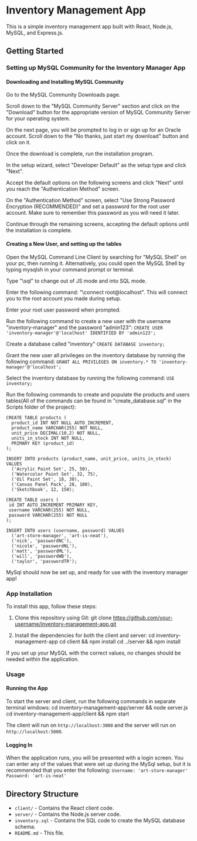# Inventory Management App

This is a simple inventory management app built with React, Node.js, MySQL, and Express.js.

## Getting Started

### Setting up MySQL Community for the Inventory Manager App

#### Downloading and Installing MySQL Community
Go to the MySQL Community Downloads page.

Scroll down to the "MySQL Community Server" section and click on the "Download" button for the appropriate version of MySQL Community Server for your operating system.

On the next page, you will be prompted to log in or sign up for an Oracle account. Scroll down to the "No thanks, just start my download" button and click on it.

Once the download is complete, run the installation program.

In the setup wizard, select "Developer Default" as the setup type and click "Next".

Accept the default options on the following screens and click "Next" until you reach the "Authentication Method" screen.

On the "Authentication Method" screen, select "Use Strong Password Encryption (RECOMMENDED)" and set a password for the root user account. Make sure to remember this password as you will need it later.

Continue through the remaining screens, accepting the default options until the installation is complete.

#### Creating a New User, and setting up the tables
Open the MySQL Command Line Client by searching for "MySQL Shell" on your pc, then running it. Alternatively, you could open the MySQL Shell by typing mysqlsh in your command prompt or terminal.

Type "\sql" to change out of JS mode and into SQL mode.

Enter the following command: "\connect root@localhost". This will connect you to the root account you made during setup. 

Enter your root user password when prompted.

Run the following command to create a new user with the username "inventory-manager" and the password "admin123":
```CREATE USER 'inventory-manager'@'localhost' IDENTIFIED BY 'admin123';```

Create a database called "inventory" ```CREATE DATABASE inventory;```

Grant the new user all privileges on the inventory database by running the following command:
```GRANT ALL PRIVILEGES ON inventory.* TO 'inventory-manager'@'localhost';```

Select the inventory database by running the following command:
```USE inventory;```

Run the following commands to create and populate the products and users tables(All of the commands can be found in "create_database.sql" in the Scripts folder of the project):
```
CREATE TABLE products (
  product_id INT NOT NULL AUTO_INCREMENT,
  product_name VARCHAR(255) NOT NULL,
  unit_price DECIMAL(10,2) NOT NULL,
  units_in_stock INT NOT NULL,
  PRIMARY KEY (product_id)
);
```
```
INSERT INTO products (product_name, unit_price, units_in_stock)
VALUES
  ('Acrylic Paint Set', 25, 50),
  ('Watercolor Paint Set', 32, 75),
  ('Oil Paint Set', 18, 30),
  ('Canvas Panel Pack', 28, 100),
  ('Sketchbook', 12, 150);
 ```
 ```
 CREATE TABLE users (
  id INT AUTO_INCREMENT PRIMARY KEY,
  username VARCHAR(255) NOT NULL,
  password VARCHAR(255) NOT NULL
);
```
```
INSERT INTO users (username, password) VALUES
  ('art-store-manager', 'art-is-neat'),
  ('nick', 'passwordNC'),
  ('nicole', 'passwordNL'),
  ('matt', 'passwordML'),
  ('will', 'passwordWB'),
  ('taylor', 'passwordTR');
```
MySql should now be set up, and ready for use with the inventory manager app!

### App Installation

To install this app, follow these steps:

1. Clone this repository using Git:
git clone https://github.com/your-username/inventory-management-app.git

2. Install the dependencies for both the client and server:
cd inventory-management-app
cd client && npm install
cd ../server && npm install

If you set up your MySQL with the correct values, no changes should be needed within the application.

### Usage

#### Running the App
To start the server and client, run the following commands in separate terminal windows:
cd inventory-management-app/server && node server.js
cd inventory-management-app/client && npm start

The client will run on `http://localhost:3000` and the server will run on `http://localhost:5000`.

#### Logging In
When the application runs, you will be presented with a login screen. You can enter any of the values that were set up during the MySql setup,
but it is recommended that you enter the following:
```Username: 'art-store-manager'```
```Password: 'art-is-neat'```

## Directory Structure

- `client/` - Contains the React client code.
- `server/` - Contains the Node.js server code.
- `inventory.sql` - Contains the SQL code to create the MySQL database schema.
- `README.md` - This file.



